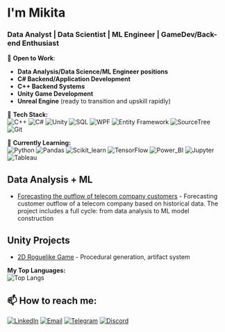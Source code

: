 # I'm Mikita 

### Data Analyst | Data Scientist | ML Engineer | GameDev/Back-end Enthusiast 

💼 **Open to Work**:
- **Data Analysis/Data Science/ML Engineer positions**
- **C# Backend/Application Development** 
- **C++ Backend Systems**
- **Unity Game Development**
- **Unreal Engine** (ready to transition and upskill rapidly)

🔧 **Tech Stack:**  
![C++](https://img.shields.io/badge/C%2B%2B-00599C?logo=c%2B%2B&logoColor=white)
![C#](https://img.shields.io/badge/C%23-239120?logo=c-sharp&logoColor=white)
![Unity](https://img.shields.io/badge/Unity-FFFFFF?logo=unity&logoColor=black)
![SQL](https://img.shields.io/badge/SQL-4479A1?logo=mysql&logoColor=white)
![WPF](https://img.shields.io/badge/WPF-0C54C2?logo=.net&logoColor=white)
![Entity Framework](https://img.shields.io/badge/EF-512BD4?logo=.net&logoColor=white)
![SourceTree](https://img.shields.io/badge/SourceTree-0052CC?logo=sourcetree&logoColor=white)
![Git](https://img.shields.io/badge/Git-F05032?logo=git&logoColor=white)

🌱 **Currently Learning:**  
![Python](https://img.shields.io/badge/Python-3776AB?logo=python&logoColor=white)
![Pandas](https://img.shields.io/badge/Pandas-150458?logo=pandas&logoColor=white)
![Scikit_learn](https://img.shields.io/badge/Scikit_learn-F7931E?logo=scikit-learn&logoColor=white)
![TensorFlow](https://img.shields.io/badge/TensorFlow-FF6F00?logo=tensorflow&logoColor=white)
![Power_BI](https://img.shields.io/badge/Power_BI-F2C811?logo=powerbi&logoColor=black)
![Jupyter](https://img.shields.io/badge/Jupyter-F37626?logo=jupyter&logoColor=white)
![Tableau](https://img.shields.io/badge/Tableau-E97627?logo=tableau&logoColor=white)

## Data Analysis + ML
- [Forecasting the outflow of telecom company customers](https://github.com/1vrk/Telco_ML.git) - Forecasting customer outflow of a telecom company based on historical data. The project includes a full cycle: from data analysis to ML model construction
  
## Unity Projects
- [2D Roguelike Game](https://github.com/1vrk/The-Conquered-by-Abyss) - Procedural generation, artifact system
  
**My Top Languages:**  
![Top Langs](https://github-readme-stats.vercel.app/api/top-langs/?username=1vrk&layout=compact&theme=radical)

## 📫 **How to reach me:**  
[![LinkedIn](https://img.shields.io/badge/-LinkedIn-0A66C2?logo=linkedin)](https://www.linkedin.com/in/nikita-morfliuk-80517a359/)
[![Email](https://img.shields.io/badge/Email-morfn669@gmail.com-8B89CC?logo=mail.ru)](mailto:morfn669@gmail.com)
[![Telegram](https://img.shields.io/badge/-Telegram-26A5E4?logo=telegram&logoColor=white)](https://t.me/mq_1vrk)
[![Discord](https://img.shields.io/badge/-Discord-5865F2?logo=discord&logoColor=white)](https://discordapp.com/users/1vrk)
